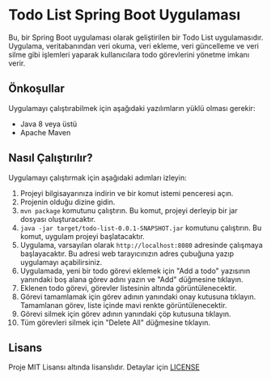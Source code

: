 # Todo List Spring Boot Uygulaması

Bu, bir Spring Boot uygulaması olarak geliştirilen bir Todo List uygulamasıdır. Uygulama, veritabanından veri okuma, veri ekleme, veri güncelleme ve veri silme gibi işlemleri yaparak kullanıcılara todo görevlerini yönetme imkanı verir.

## Önkoşullar

Uygulamayı çalıştırabilmek için aşağıdaki yazılımların yüklü olması gerekir:

- Java 8 veya üstü
- Apache Maven

## Nasıl Çalıştırılır?

Uygulamayı çalıştırmak için aşağıdaki adımları izleyin:

1. Projeyi bilgisayarınıza indirin ve bir komut istemi penceresi açın.
2. Projenin olduğu dizine gidin.
3. `mvn package` komutunu çalıştırın. Bu komut, projeyi derleyip bir jar dosyası oluşturacaktır.
4. `java -jar target/todo-list-0.0.1-SNAPSHOT.jar` komutunu çalıştırın. Bu komut, uygulam projeyi başlatacaktır.
5. Uygulama, varsayılan olarak `http://localhost:8080` adresinde çalışmaya başlayacaktır. Bu adresi web tarayıcınızın adres çubuğuna yazıp uygulamayı açabilirsiniz.
6. Uygulamada, yeni bir todo görevi eklemek için "Add a todo" yazısının yanındaki boş alana görev adını yazın ve "Add" düğmesine tıklayın.
7. Eklenen todo görevi, görevler listesinin altında görüntülenecektir.
8. Görevi tamamlamak için görev adının yanındaki onay kutusuna tıklayın. Tamamlanan görev, liste içinde mavi renkte görüntülenecektir.
9. Görevi silmek için görev adının yanındaki çöp kutusuna tıklayın.
10. Tüm görevleri silmek için "Delete All" düğmesine tıklayın.

## Lisans


Proje MIT Lisansı altında lisanslıdır. Detaylar için [LICENSE](LICENSE) 
